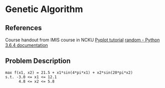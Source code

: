 Genetic Algorithm
===

References
---
Course handout from IMIS course in NCKU
[Pyplot tutorial](https://matplotlib.org/users/pyplot_tutorial.html)
[random - Python 3.6.4 documentation](https://docs.python.org/3/library/random.html)

Problem Description
---
```
max f(x1, x2) = 21.5 + x1*sin(4*pi*x1) + x2*sin(20*pi*x2)
s.t. -3.0 <= x1 <= 12.1
      4.8 <= x2 <= 5.8
```
